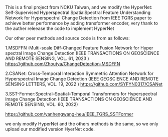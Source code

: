 This is a final project from NCKU Taiwan, and we modify the  HyperNet: Self-Supervised Hyperspectral SpatialSpectral Feature Understanding Network for Hyperspectral Change Detection
from IEEE TGRS paper to achieve better performance by adding transformer encoder, very thank to the auther releease the code to  implement HyperNet

Our other peer methods and source code is from as follows:

1.MSDFFN :Multi-scale Diff-Changed Feature Fusion Network for Hyper spectral Image Change Detection (IEEE TRANSACTIONS ON GEOSCIENCE AND REMOTE SENSING, VOL. 61, 2023 )
https://github.com/Zhoutya/ChangeDetection-MSDFFN

2.CSANet: Cross-Temporal Interaction Symmetric Attention Network for Hyperspectral Image Change Detection (IEEE GEOSCIENCE AND REMOTE SENSING LETTERS, VOL. 19, 2022 )
https://github.com/SYFYN0317/CSANet

3.SST-Former:Spectral–Spatial–Temporal Transformers for Hyperspectral Image Change Detection (IEEE TRANSACTIONS ON GEOSCIENCE AND REMOTE SENSING, VOL. 60, 2022)

https://github.com/yanhengwang-heu/IEEE_TGRS_SSTFormer

we only modify HyperNet and the others methods is the same, so we only upload our modified version HyerNet code.




